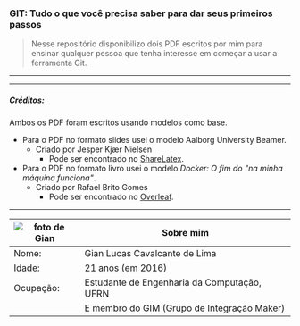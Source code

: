 ### GIT: Tudo o que você precisa saber para dar seus primeiros passos
>Nesse repositório disponibilizo dois PDF escritos por mim para ensinar qualquer pessoa que tenha interesse em começar a usar a ferramenta Git.

- - -

- - -

##### Créditos:
Ambos os PDF foram escritos usando modelos como base.
* Para o PDF no formato slides usei o modelo Aalborg University Beamer.
	* Criado por Jesper Kjær Nielsen
		* Pode ser encontrado no [ShareLatex](https://pt.sharelatex.com/templates/presentations/aalborg-university-beamer).
* Para o PDF no formato livro usei o modelo *Docker: O fim do "na minha máquina funciona"*.
	* Criado por Rafael Brito Gomes
		* Pode ser encontrado no [Overleaf](https://www.overleaf.com/articles/docker-o-fim-do-na-minha-maquina-funciona/sdcyccgnzfbr).

- - - -
| ![foto de Gian](https://raw.githubusercontent.com/Giansama/git-tutorial/master/códigos-fontes/readme/foto.jpg) | Sobre mim						 |
|---		|---											|
| Nome: 	| Gian Lucas Cavalcante de Lima					|
| Idade: 	| 21 anos (em 2016) 							|
| Ocupação:	| Estudante de Engenharia da Computação, UFRN 	|
|			|E membro do GIM (Grupo de Integração Maker) 	|


